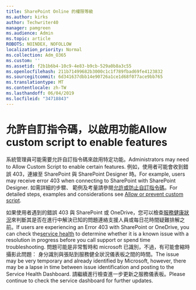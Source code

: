 ```yaml
---
title: SharePoint Online 的權限等級
ms.author: kirks
author: Techwriter40
manager: pamgreen
ms.audience: Admin
ms.topic: article
ROBOTS: NOINDEX, NOFOLLOW
localization_priority: Normal
ms.collection: Adm_O365
ms.custom: ''
ms.assetid: f2b1b6b4-10c9-4e83-b9cb-529a0b8a3c55
ms.openlocfilehash: 211b71499682b3000c1c1f789fbad69fe4123832
ms.sourcegitcommit: 6d341637dbb14e90726a1ce1d68f077ace9bb765
ms.translationtype: MT
ms.contentlocale: zh-TW
ms.lasthandoff: 06/04/2019
ms.locfileid: "34718843"
---
```

# <a name="allow-custom-script-to-enable-features"></a><span data-ttu-id="ebfa6-102">允許自訂指令碼，以啟用功能</span><span class="sxs-lookup"><span data-stu-id="ebfa6-102">Allow custom script to enable features</span></span>

<span data-ttu-id="ebfa6-103">系統管理員可能需要允許自訂指令碼來啟用特定功能。</span><span class="sxs-lookup"><span data-stu-id="ebfa6-103">Administrators may need to Allow Custom Script to enable certain features.</span></span> <span data-ttu-id="ebfa6-104">例如，使用者可能會收到錯誤 403，連線至 SharePoint 與 SharePoint Designer 時。</span><span class="sxs-lookup"><span data-stu-id="ebfa6-104">For example, users may receive error 403 when connecting to SharePoint with SharePoint Designer.</span></span> <span data-ttu-id="ebfa6-105">如需詳細的步驟、 範例及考量請參閱[允許或防止自訂指令碼](https://docs.microsoft.com/en-us/sharepoint/allow-or-prevent-custom-script)。</span><span class="sxs-lookup"><span data-stu-id="ebfa6-105">For detailed steps, examples and considerations see [Allow or prevent custom script](https://docs.microsoft.com/en-us/sharepoint/allow-or-prevent-custom-script).</span></span>

<span data-ttu-id="ebfa6-106">如果使用者遇到的錯誤 403 與 SharePoint 或 OneDrive，您可以檢查[服務健康狀況](https://admin.microsoft.com/AdminPortal/Home#/servicehealth)來判斷其是否在進行中解決已知的問題連絡支援人員或每日花時間疑難排解之前。</span><span class="sxs-lookup"><span data-stu-id="ebfa6-106">If users are experiencing an Error 403 with SharePoint or OneDrive, you can check the[service health](https://admin.microsoft.com/AdminPortal/Home#/servicehealth)  to determine whether it is a known issue with a resolution in progress before you call support or spend time troubleshooting.</span></span> <span data-ttu-id="ebfa6-107">問題可能是非常暫時和 microsoft 已識別，不過，有可能會縮時攝影此問題： 身分識別與張貼到服務健全狀況儀表板之間的時間。</span><span class="sxs-lookup"><span data-stu-id="ebfa6-107">The issue may be very temporary and already identified by Microsoft, however, there may be a lapse in time between issue identification and posting to the Service Health Dashboard.</span></span> <span data-ttu-id="ebfa6-108">請繼續進行檢查進一步更新之服務儀表板。</span><span class="sxs-lookup"><span data-stu-id="ebfa6-108">Please continue to check the service dashboard for further updates.</span></span>

